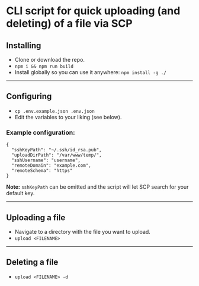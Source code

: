# CLI script for quick uploading (and deleting) of a file via SCP

## Installing

- Clone or download the repo.
- `npm i && npm run build`
- Install globally so you can use it anywhere: `npm install -g ./`

---

## Configuring

- `cp .env.example.json .env.json`
- Edit the variables to your liking (see below).

### Example configuration:

```
{
  "sshKeyPath": "~/.ssh/id_rsa.pub",
  "uploadDirPath": "/var/www/temp/",
  "sshUsername": "username",
  "remoteDomain": "example.com",
  "remoteSchema": "https"
}
```

**Note:** `sshKeyPath` can be omitted and the script will let SCP search for your default key.

---

## Uploading a file

- Navigate to a directory with the file you want to upload.
- `upload <FILENAME>`

---

## Deleting a file

- `upload <FILENAME> -d`
